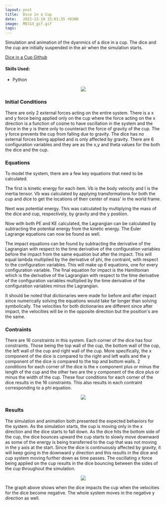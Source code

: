 ```yaml
---
layout: post
title:  Dice in a Cup
date:   2021-12-10 15:01:35 +0300 
image:  ME314_gif.gif
tags:   
---
```


Simulation and animation of the dyanmics of a dice in a cup. The dice and the cup are initially suspended in the air when the simulation starts.


[Dice in a Cup Github](https://github.com/mmorales45/Dice-In-A-Cup)

#### Skills Used:
* Python

<p align="center">
  <img src="/public/images/ME314_project.png" />
</p>

### Initial Conditions
There are only 2 external forces acting on the entire system. There is a x and y force being applied only on the cup where the force acting on the x direction is a function of cosine to have oscillation in the system and the force in the y is there only to counteract the force of gravity of the cup. The y force prevents the cup from falling due to gravity. The dice has no external forces being applied and is only affected by gravity. There are 6 configuration variables and they are as the x,y and theta values for the both the dice and the cup.

### Equations
To model the system, there are a few key equations that need to be calculated. 

The first is kinetic energy for each item. Vb is the body velocity and I is the inertia tensor. Vb was calculated by applying transformations for both the cup and dice to get the locations of their center of mass' in the world frame.

Next was potential energy. This was calculated by multiplying the mass of the dice and cup, respectively, by gravity and the y postiion.

Now with both PE and KE calculated, the Lagrangian can be calculated by subtracting the potential energy from the kinetic energy. The Euler Lagrange equations can now be found as well.


The impact equations can be found by subtracting the derivative of the Lagrangian with respect to the time derivative of the configuration variables before the impact from the same equation but after the impact. This will equal lambda multiplied by the derivative of phi, the contraint, with respect to the configuration variables. This will make up 6 equations, one for every configuration variable. The final equation for impact is the Hamiltonian which is the derivative of the Lagrangian with respect to the time derivative of the configuration variables multiplied by the time derivative of the configuration variables minus the Lagrangian.


It should be noted that dictionaries were made for before and after impact since numerically solving the equations would take far longer than solving symbolically. The velocities for both dictionaries are different since after impact, the velocities will be in the opposite direction but the position's are the same. 

### Contraints
There are 16 constraints in this system. Each corner of the dice has four constraints. Those being the top wall of the cup, the bottom wall of the cup, the left wall of the cup and right wall of the cup. More specifically, the x component of the dice is compared to the right and left walls and the y component of the dice is compared to the top and bottom walls. 2 conditions for each corner of the dice is the x component plus or minus the length of the cup and the other two are the y component of the dice plus or minus the width of the cup. These four conditions for each corner of the dice results in the 16 constraints. This also results in each contraint corresponding to a phi equation.

<p align="center">
  <img src="/public/images/314small.jpg" />
</p>

### Results
The simulation and animation both presented the expected behaviors for the system. As the simulation starts, the cup is moving only in the x direction and the dice starts to fall down. As the dice hits the bottom side of the cup, the dice bounces upward the cup starts to slowly move downward as some of the energy is being transferred to the cup that was not moving in the y axis at the start. Since the dice is continuously affected by gravity, it will keep going in the downward y direction and this results in the dice and cup system moving further down as time passes. The oscillating x force being applied on the cup results in the dice bouncing between the sides of the cup throughout the simulation.

<p align="center">
  <img src="/public/images/ME314_graph.png" />
</p>

The graph above shows when the dice impacts the cup when the velocities for the dice become negative. The whole system moves in the negative y direction as well.